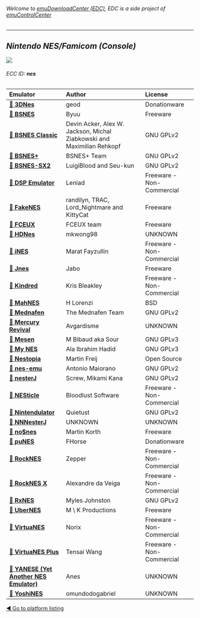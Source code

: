###### Welcome to [emuDownloadCenter (EDC)](https://github.com/PhoenixInteractiveNL/emuDownloadCenter/wiki/), EDC is a side project of [emuControlCenter](https://github.com/PhoenixInteractiveNL/emuControlCenter/wiki/)
***
## _Nintendo NES/Famicom (Console)_
![](https://raw.githubusercontent.com/wiki/PhoenixInteractiveNL/emuDownloadCenter/images_platform/ecc_nes_teaser.png)
###### ECC ID: **nes**

| Emulator   | Author      | License     |
|:-----------|:------------|:------------|
| [:file_folder: **3DNes**](https://github.com/PhoenixInteractiveNL/emuDownloadCenter/wiki/Emulator-3dnes#menu) | geod | Donationware |
| [:file_folder: **BSNES**](https://github.com/PhoenixInteractiveNL/emuDownloadCenter/wiki/Emulator-bsnes#menu) | Byuu | Freeware |
| [:file_folder: **BSNES Classic**](https://github.com/PhoenixInteractiveNL/emuDownloadCenter/wiki/Emulator-bsnesclassic#menu) | Devin Acker, Alex W. Jackson, Michal Ziabkowski and Maximilian Rehkopf | GNU GPLv2 |
| [:file_folder: **BSNES+**](https://github.com/PhoenixInteractiveNL/emuDownloadCenter/wiki/Emulator-bsnesplus#menu) | BSNES+ Team | GNU GPLv2 |
| [:file_folder: **BSNES-SX2**](https://github.com/PhoenixInteractiveNL/emuDownloadCenter/wiki/Emulator-bsnessx2#menu) | LuigiBlood and Seu-kun | GNU GPLv2 |
| [:file_folder: **DSP Emulator**](https://github.com/PhoenixInteractiveNL/emuDownloadCenter/wiki/Emulator-dsp#menu) | Leniad | Freeware - Non-Commercial |
| [:file_folder: **FakeNES**](https://github.com/PhoenixInteractiveNL/emuDownloadCenter/wiki/Emulator-fakenes#menu) | randilyn, TRAC, Lord_Nightmare and KittyCat | Freeware |
| [:file_folder: **FCEUX**](https://github.com/PhoenixInteractiveNL/emuDownloadCenter/wiki/Emulator-fceux#menu) | FCEUX team | Freeware |
| [:file_folder: **HDNes**](https://github.com/PhoenixInteractiveNL/emuDownloadCenter/wiki/Emulator-hdnes#menu) | mkwong98 | UNKNOWN |
| [:file_folder: **iNES**](https://github.com/PhoenixInteractiveNL/emuDownloadCenter/wiki/Emulator-ines#menu) | Marat Fayzullin | Freeware - Non-Commercial |
| [:file_folder: **Jnes**](https://github.com/PhoenixInteractiveNL/emuDownloadCenter/wiki/Emulator-jnes#menu) | Jabo | Freeware |
| [:file_folder: **Kindred**](https://github.com/PhoenixInteractiveNL/emuDownloadCenter/wiki/Emulator-kindred#menu) | Kris Bleakley | Freeware - Non-Commercial |
| [:file_folder: **MahNES**](https://github.com/PhoenixInteractiveNL/emuDownloadCenter/wiki/Emulator-mahnes#menu) | H Lorenzi | BSD |
| [:file_folder: **Mednafen**](https://github.com/PhoenixInteractiveNL/emuDownloadCenter/wiki/Emulator-mednafen#menu) | The Mednafen Team | GNU GPLv2 |
| [:file_folder: **Mercury Revival**](https://github.com/PhoenixInteractiveNL/emuDownloadCenter/wiki/Emulator-mercury#menu) | Avgardisme | UNKNOWN |
| [:file_folder: **Mesen**](https://github.com/PhoenixInteractiveNL/emuDownloadCenter/wiki/Emulator-mesen#menu) | M Bibaud aka Sour | GNU GPLv3 |
| [:file_folder: **My NES**](https://github.com/PhoenixInteractiveNL/emuDownloadCenter/wiki/Emulator-mynes#menu) | Ala Ibrahim Hadid | GNU GPLv3 |
| [:file_folder: **Nestopia**](https://github.com/PhoenixInteractiveNL/emuDownloadCenter/wiki/Emulator-nestopia#menu) | Martin Freij | Open Source |
| [:file_folder: **nes-emu**](https://github.com/PhoenixInteractiveNL/emuDownloadCenter/wiki/Emulator-nesemu#menu) | Antonio Maiorano | GNU GPLv2 |
| [:file_folder: **nesterJ**](https://github.com/PhoenixInteractiveNL/emuDownloadCenter/wiki/Emulator-nesterj#menu) | Screw, Mikami Kana | GNU GPLv2 |
| [:file_folder: **NESticle**](https://github.com/PhoenixInteractiveNL/emuDownloadCenter/wiki/Emulator-nesticle#menu) | Bloodlust Software | Freeware - Non-Commercial |
| [:file_folder: **Nintendulator**](https://github.com/PhoenixInteractiveNL/emuDownloadCenter/wiki/Emulator-nintendulator#menu) | Quietust | GNU GPLv2 |
| [:file_folder: **NNNesterJ**](https://github.com/PhoenixInteractiveNL/emuDownloadCenter/wiki/Emulator-nnnesterj#menu) | UNKNOWN | UNKNOWN |
| [:file_folder: **no$nes**](https://github.com/PhoenixInteractiveNL/emuDownloadCenter/wiki/Emulator-nones#menu) | Martin Korth | Freeware |
| [:file_folder: **puNES**](https://github.com/PhoenixInteractiveNL/emuDownloadCenter/wiki/Emulator-punes#menu) | FHorse | Donationware |
| [:file_folder: **RockNES**](https://github.com/PhoenixInteractiveNL/emuDownloadCenter/wiki/Emulator-rocknes#menu) | Zepper | Freeware - Non-Commercial |
| [:file_folder: **RockNES X**](https://github.com/PhoenixInteractiveNL/emuDownloadCenter/wiki/Emulator-rocknesx#menu) | Alexandre da Veiga | Freeware - Non-Commercial |
| [:file_folder: **RxNES**](https://github.com/PhoenixInteractiveNL/emuDownloadCenter/wiki/Emulator-rxnes#menu) | Myles Johnston | GNU GPLv2 |
| [:file_folder: **UberNES**](https://github.com/PhoenixInteractiveNL/emuDownloadCenter/wiki/Emulator-ubernes#menu) | M \ K Productions | Freeware |
| [:file_folder: **VirtuaNES**](https://github.com/PhoenixInteractiveNL/emuDownloadCenter/wiki/Emulator-virtuanes#menu) | Norix | Freeware - Non-Commercial |
| [:file_folder: **VirtuaNES Plus**](https://github.com/PhoenixInteractiveNL/emuDownloadCenter/wiki/Emulator-virtuanesplus#menu) | Tensai Wang | Freeware - Non-Commercial |
| [:file_folder: **YANESE (Yet Another NES Emulator)**](https://github.com/PhoenixInteractiveNL/emuDownloadCenter/wiki/Emulator-yanese#menu) | Anes | UNKNOWN |
| [:file_folder: **YoshiNES**](https://github.com/PhoenixInteractiveNL/emuDownloadCenter/wiki/Emulator-yoshines#menu) | omundodogabriel | UNKNOWN |

[:arrow_backward: Go to platform listing](https://github.com/PhoenixInteractiveNL/emuDownloadCenter/wiki/EDC-Platform-List)
